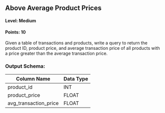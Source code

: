 ## Above Average Product Prices

#### Level: Medium  
#### Points: 10  

Given a table of transactions and products, write a query to return the product ID, product price, and average transaction price of all products with a price greater than the average transaction price.

### Output Schema:  

| Column Name           | Data Type |
|-----------------------|-----------|
| product_id            | INT       |
| product_price         | FLOAT     |
| avg_transaction_price | FLOAT     |


